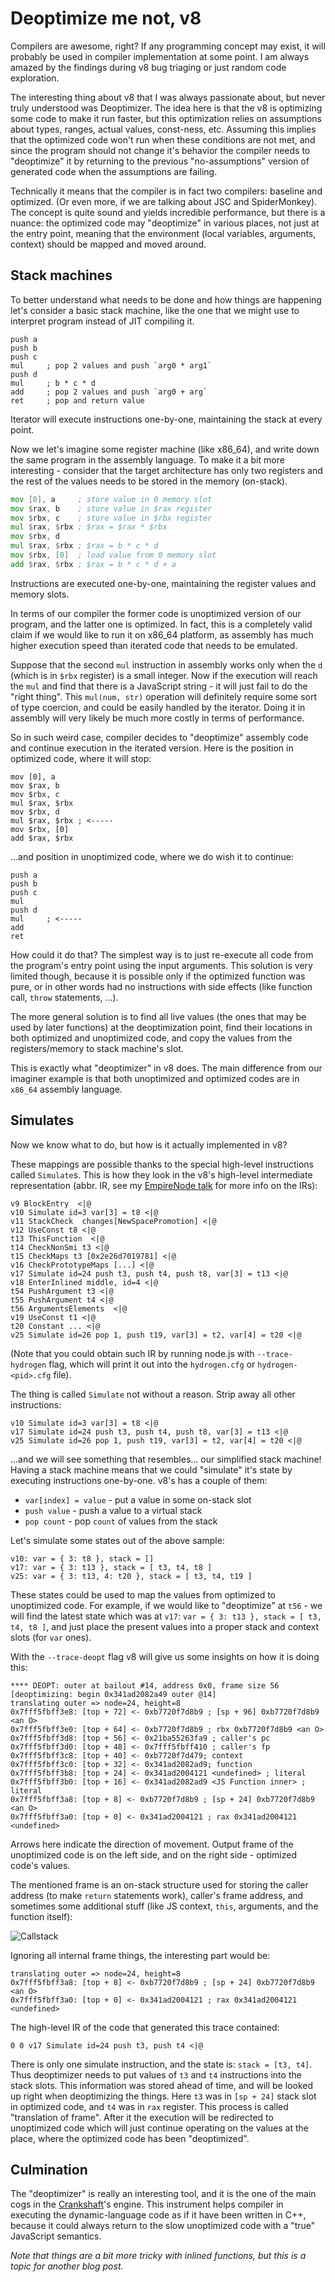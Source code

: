 # Deoptimize me not, v8

Compilers are awesome, right? If any programming concept may exist, it will
probably be used in compiler implementation at some point. I am always amazed
by the findings during v8 bug triaging or just random code exploration.

The interesting thing about v8 that I was always passionate about, but never
truly understood was Deoptimizer. The idea here is that the v8 is optimizing
some code to make it run faster, but this optimization relies on assumptions
about types, ranges, actual values, const-ness, etc. Assuming this implies that
the optimized code won't run when these conditions are not met, and since the
program should not change it's behavior the compiler needs to "deoptimize" it by
returning to the previous "no-assumptions" version of generated code when the
assumptions are failing.

Technically it means that the compiler is in fact two compilers:
baseline and optimized. (Or even more, if we are talking about JSC and
SpiderMonkey). The concept is quite sound and yields incredible performance, but
there is a nuance: the optimized code may "deoptimize" in various places, not
just at the entry point, meaning that the environment (local variables,
arguments, context) should be mapped and moved around.

## Stack machines

To better understand what needs to be done and how things are happening let's
consider a basic stack machine, like the one that we might use to interpret
program instead of JIT compiling it.

```
push a
push b
push c
mul     ; pop 2 values and push `arg0 * arg1`
push d
mul     ; b * c * d
add     ; pop 2 values and push `arg0 + arg`
ret     ; pop and return value
```

Iterator will execute instructions one-by-one, maintaining the stack at every
point.

Now we let's imagine some register machine (like x86_64), and write down
the same program in the assembly language. To make it a bit more interesting -
consider that the target architecture has only two registers and the rest of the
values needs to be stored in the memory (on-stack).

```asm
mov [0], a     ; store value in 0 memory slot
mov $rax, b    ; store value in $rax register
mov $rbx, c    ; store value in $rbx register
mul $rax, $rbx ; $rax = $rax * $rbx
mov $rbx, d
mul $rax, $rbx ; $rax = b * c * d
mov $rbx, [0]  ; load value from 0 memory slot
add $rax, $rbx ; $rax = b * c * d + a
```

Instructions are executed one-by-one, maintaining the register values and
memory slots.

In terms of our compiler the former code is unoptimized version of our program,
and the latter one is optimized. In fact, this is a completely valid claim if we
would like to run it on x86_64 platform, as assembly has much higher execution
speed than iterated code that needs to be emulated.

Suppose that the second `mul` instruction in assembly works only when the `d`
(which is in `$rbx` register) is a small integer. Now if the execution will
reach the `mul` and find that there is a JavaScript string - it will just fail
to do the "right thing". This `mul(num, str)` operation will definitely require
some sort of type coercion, and could be easily handled by the iterator. Doing
it in assembly will very likely be much more costly in terms of performance.

So in such weird case, compiler decides to "deoptimize" assembly code and
continue execution in the iterated version. Here is the position in optimized
code, where it will stop:

```
mov [0], a
mov $rax, b
mov $rbx, c
mul $rax, $rbx
mov $rbx, d
mul $rax, $rbx ; <-----
mov $rbx, [0]
add $rax, $rbx
```

...and position in unoptimized code, where we do wish it to continue:

```
push a
push b
push c
mul
push d
mul     ; <-----
add
ret
```

How could it do that? The simplest way is to just re-execute all code from the
program's entry point using the input arguments. This solution is very limited
though, because it is possible only if the optimized function was pure, or in
other words had no instructions with side effects (like function call, `throw`
statements, ...).

The more general solution is to find all live values (the ones that may be used
by later functions) at the deoptimization point, find their locations in both
optimized and unoptimized code, and copy the values from the registers/memory
to stack machine's slot.

This is exactly what "deoptimizer" in v8 does. The main difference from our
imaginer example is that both unoptimized and optimized codes are in `x86_64`
assembly language.

## Simulates

Now we know what to do, but how is it actually implemented in v8?

These mappings are possible thanks to the special high-level instructions called
`Simulate`s. This is how they look in the v8's high-level intermediate
representation (abbr. IR, see my [EmpireNode talk][0] for more info on the IRs):

```
v9 BlockEntry  <|@
v10 Simulate id=3 var[3] = t8 <|@
v11 StackCheck  changes[NewSpacePromotion] <|@
v12 UseConst t8 <|@
t13 ThisFunction  <|@
t14 CheckNonSmi t3 <|@
t15 CheckMaps t3 [0x2e26d7019781] <|@
v16 CheckPrototypeMaps [...] <|@
v17 Simulate id=24 push t3, push t4, push t8, var[3] = t13 <|@
v18 EnterInlined middle, id=4 <|@
t54 PushArgument t3 <|@
t55 PushArgument t4 <|@
t56 ArgumentsElements  <|@
v19 UseConst t1 <|@
t20 Constant ... <|@
v25 Simulate id=26 pop 1, push t19, var[3] = t2, var[4] = t20 <|@
```

(Note that you could obtain such IR by running node.js with `--trace-hydrogen`
flag, which will print it out into the `hydrogen.cfg` or `hydrogen-<pid>.cfg`
file).

The thing is called `Simulate` not without a reason. Strip away all other
instructions:

```
v10 Simulate id=3 var[3] = t8 <|@
v17 Simulate id=24 push t3, push t4, push t8, var[3] = t13 <|@
v25 Simulate id=26 pop 1, push t19, var[3] = t2, var[4] = t20 <|@
```

...and we will see something that resembles... our simplified stack machine!
Having a stack machine means that we could "simulate" it's state by executing
instructions one-by-one. v8's has a couple of them:

* `var[index] = value` - put a value in some on-stack slot
* `push value` - push a value to a virtual stack
* `pop count` - pop `count` of values from the stack

Let's simulate some states out of the above sample:

```
v10: var = { 3: t8 }, stack = []
v17: var = { 3: t13 }, stack = [ t3, t4, t8 ]
v25: var = { 3: t13, 4: t20 }, stack = [ t3, t4, t19 ]
```

These states could be used to map the values from optimized to unoptimized code.
For example, if we would like to "deoptimize" at `t56` - we will find the latest
state which was at `v17`: `var = { 3: t13 }, stack = [ t3, t4, t8 ]`, and just
place the present values into a proper stack and context slots (for `var` ones).

With the `--trace-deopt` flag v8 will give us some insights on how it is doing
this:

```
**** DEOPT: outer at bailout #14, address 0x0, frame size 56
[deoptimizing: begin 0x341ad2082a49 outer @14]
translating outer => node=24, height=8
0x7fff5fbff3e8: [top + 72] <- 0xb7720f7d8b9 ; [sp + 96] 0xb7720f7d8b9 <an O>
0x7fff5fbff3e0: [top + 64] <- 0xb7720f7d8b9 ; rbx 0xb7720f7d8b9 <an O>
0x7fff5fbff3d8: [top + 56] <- 0x21ba55263fa9 ; caller's pc
0x7fff5fbff3d0: [top + 48] <- 0x7fff5fbff410 ; caller's fp
0x7fff5fbff3c8: [top + 40] <- 0xb7720f7d479; context
0x7fff5fbff3c0: [top + 32] <- 0x341ad2082ad9; function
0x7fff5fbff3b8: [top + 24] <- 0x341ad2004121 <undefined> ; literal
0x7fff5fbff3b0: [top + 16] <- 0x341ad2082ad9 <JS Function inner> ; literal
0x7fff5fbff3a8: [top + 8] <- 0xb7720f7d8b9 ; [sp + 24] 0xb7720f7d8b9 <an O>
0x7fff5fbff3a0: [top + 0] <- 0x341ad2004121 ; rax 0x341ad2004121 <undefined>
```

Arrows here indicate the direction of movement. Output frame of the unoptimized
code is on the left side, and on the right side - optimized code's values.

The mentioned frame is an on-stack structure used for storing the caller address
(to make `return` statements work), caller's frame address, and sometimes some
additional stuff (like JS context, `this`, arguments, and the function itself):

![Callstack](/images/callstack.png)

Ignoring all internal frame things, the interesting part would be:

```
translating outer => node=24, height=8
0x7fff5fbff3a8: [top + 8] <- 0xb7720f7d8b9 ; [sp + 24] 0xb7720f7d8b9 <an O>
0x7fff5fbff3a0: [top + 0] <- 0x341ad2004121 ; rax 0x341ad2004121 <undefined>
```

The high-level IR of the code that generated this trace contained:

```
0 0 v17 Simulate id=24 push t3, push t4 <|@
```

There is only one simulate instruction, and the state is: `stack = [t3, t4]`.
Thus deoptimizer needs to put values of `t3` and `t4` instructions into the
stack slots. This information was stored ahead of time, and will be looked up
right when deoptimizing the things. Here `t3` was in `[sp + 24]` stack slot in
optimized code, and `t4` was in `rax` register. This process is called
"translation of frame". After it the execution will be redirected to unoptimized
code which will just continue operating on the values at the place, where the
optimized code has been "deoptimized".

## Culmination

The "deoptimizer" is really an interesting tool, and it is the one of the main
cogs in the [Crankshaft][1]'s engine. This instrument helps compiler in
executing the dynamic-language code as if it have been written in C++, because
it could always return to the slow unoptimized code with a "true" JavaScript
semantics.

_Note that things are a bit more tricky with inlined functions, but this is a
topic for another blog post._

[0]: https://www.youtube.com/watch?v=tf6YTgO6Org
[1]: http://blog.chromium.org/2010/12/new-crankshaft-for-v8.html
